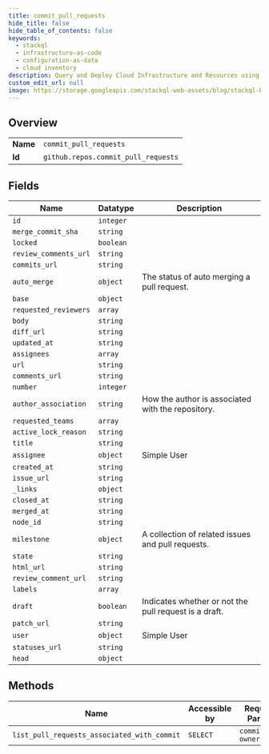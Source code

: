 ```yaml
---
title: commit_pull_requests
hide_title: false
hide_table_of_contents: false
keywords:
  - stackql
  - infrastructure-as-code
  - configuration-as-data
  - cloud inventory
description: Query and Deploy Cloud Infrastructure and Resources using SQL
custom_edit_url: null
image: https://storage.googleapis.com/stackql-web-assets/blog/stackql-blog-post-featured-image.png
---
```

  
    

## Overview
<table><tbody>
<tr><td><b>Name</b></td><td><code>commit_pull_requests</code></td></tr>
<tr><td><b>Id</b></td><td><code>github.repos.commit_pull_requests</code></td></tr>
</tbody></table>

## Fields
| Name | Datatype | Description |
| ---- | -------- | ----------- |
| `id` | `integer` |  |
| `merge_commit_sha` | `string` |  |
| `locked` | `boolean` |  |
| `review_comments_url` | `string` |  |
| `commits_url` | `string` |  |
| `auto_merge` | `object` | The status of auto merging a pull request. |
| `base` | `object` |  |
| `requested_reviewers` | `array` |  |
| `body` | `string` |  |
| `diff_url` | `string` |  |
| `updated_at` | `string` |  |
| `assignees` | `array` |  |
| `url` | `string` |  |
| `comments_url` | `string` |  |
| `number` | `integer` |  |
| `author_association` | `string` | How the author is associated with the repository. |
| `requested_teams` | `array` |  |
| `active_lock_reason` | `string` |  |
| `title` | `string` |  |
| `assignee` | `object` | Simple User |
| `created_at` | `string` |  |
| `issue_url` | `string` |  |
| `_links` | `object` |  |
| `closed_at` | `string` |  |
| `merged_at` | `string` |  |
| `node_id` | `string` |  |
| `milestone` | `object` | A collection of related issues and pull requests. |
| `state` | `string` |  |
| `html_url` | `string` |  |
| `review_comment_url` | `string` |  |
| `labels` | `array` |  |
| `draft` | `boolean` | Indicates whether or not the pull request is a draft. |
| `patch_url` | `string` |  |
| `user` | `object` | Simple User |
| `statuses_url` | `string` |  |
| `head` | `object` |  |
## Methods
| Name | Accessible by | Required Params |
| ---- | ------------- | --------------- |
| `list_pull_requests_associated_with_commit` | `SELECT` | `commit_sha, owner, repo` |
